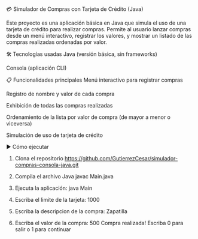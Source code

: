 💳 Simulador de Compras con Tarjeta de Crédito (Java)

Este proyecto es una aplicación básica en Java que simula el uso de una tarjeta de crédito para realizar compras. Permite al usuario lanzar compras desde un menú interactivo, registrar los valores, y mostrar un listado de las compras realizadas ordenadas por valor.

🛠️ Tecnologías usadas
Java (versión básica, sin frameworks)

Consola (aplicación CLI)

📋 Funcionalidades principales
Menú interactivo para registrar compras

Registro de nombre y valor de cada compra

Exhibición de todas las compras realizadas

Ordenamiento de la lista por valor de compra (de mayor a menor o viceversa)

Simulación de uso de tarjeta de crédito

▶️ Cómo ejecutar
1. Clona el repositorio
https://github.com/GutierrezCesar/simulador-compras-consola-java.git

2. Compila el archivo Java
javac Main.java

3. Ejecuta la aplicación:
java Main
   
5. Escriba el limite de la tarjeta: 1000
6. Escriba la descripcion de la compra: Zapatilla
7. Escriba el valor de la compra: 500
Compra realizada!
Escriba 0 para salir o 1 para continuar
